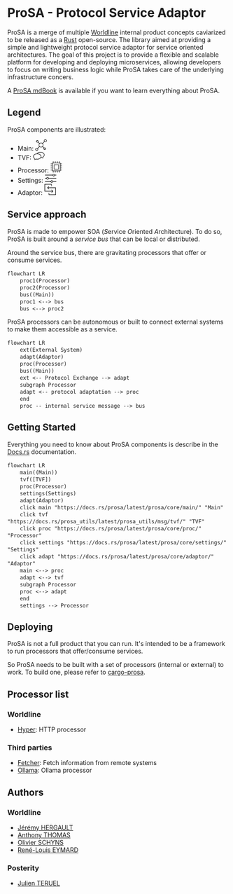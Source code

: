 ProSA - **Pro**tocol **S**ervice **A**daptor
==============================

ProSA is a merge of multiple [Worldline](https://worldline.com/) internal product concepts caviarized to be released as a [Rust](https://www.rust-lang.org/) open-source.
The library aimed at providing a simple and lightweight protocol service adaptor for service oriented architectures.
The goal of this project is to provide a flexible and scalable platform for developing and deploying microservices, allowing developers to focus on writing business logic while ProSA takes care of the underlying infrastructure concers.

A [ProSA mdBook](https://worldline.github.io/prosa) is available if you want to learn everything about ProSA.

## Legend

ProSA components are illustrated:
 - Main: [<img alt="main" src="https://raw.githubusercontent.com/worldline/prosa/main/assets/main.svg" width="26">](https://docs.rs/prosa/latest/prosa/core/main/ "main")
 - TVF: [<img alt="tvf" src="https://raw.githubusercontent.com/worldline/prosa/main/assets/tvf.svg" width="26">](https://docs.rs/prosa_utils/latest/prosa_utils/msg/tvf/ "tvf")
 - Processor: [<img alt="processor" src="https://raw.githubusercontent.com/worldline/prosa/main/assets/proc.svg" width="26">](https://docs.rs/prosa/latest/prosa/core/proc/ "processor")
 - Settings: [<img alt="settings" src="https://raw.githubusercontent.com/worldline/prosa/main/assets/settings.svg" width="26">](https://docs.rs/prosa/latest/prosa/core/settings/ "settings")
 - Adaptor: [<img alt="adaptor" src="https://raw.githubusercontent.com/worldline/prosa/main/assets/adaptor.svg" width="26">](https://docs.rs/prosa/latest/prosa/core/adaptor/ "adaptor")


## Service approach

ProSA is made to empower SOA (*S*ervice *O*riented *A*rchitecture).
To do so, ProSA is built around a _service bus_ that can be local or distributed.

Around the service bus, there are gravitating processors that offer or consume services.
``` mermaid
flowchart LR
    proc1(Processor)
    proc2(Processor)
    bus((Main))
    proc1 <--> bus
    bus <--> proc2
```

ProSA processors can be autonomous or built to connect external systems to make them accessible as a service.

``` mermaid
flowchart LR
    ext(External System)
    adapt(Adaptor)
    proc(Processor)
    bus((Main))
    ext <-- Protocol Exchange --> adapt
    subgraph Processor
    adapt <-- protocol adaptation --> proc
    end
    proc -- internal service message --> bus
```


## Getting Started

Everything you need to know about ProSA components is describe in the [Docs.rs](https://docs.rs/prosa/latest/prosa/) documentation.

``` mermaid
flowchart LR
    main((Main))
    tvf([TVF])
    proc(Processor)
    settings(Settings)
    adapt(Adaptor)
    click main "https://docs.rs/prosa/latest/prosa/core/main/" "Main"
    click tvf "https://docs.rs/prosa_utils/latest/prosa_utils/msg/tvf/" "TVF"
    click proc "https://docs.rs/prosa/latest/prosa/core/proc/" "Processor"
    click settings "https://docs.rs/prosa/latest/prosa/core/settings/" "Settings"
    click adapt "https://docs.rs/prosa/latest/prosa/core/adaptor/" "Adaptor"
    main <--> proc
    adapt <--> tvf
    subgraph Processor
    proc <--> adapt
    end
    settings --> Processor
```


## Deploying

ProSA is not a full product that you can run.
It's intended to be a framework to run processors that offer/consume services.

So ProSA needs to be built with a set of processors (internal or external) to work.
To build one, please refer to [cargo-prosa](./cargo-prosa/README.md).


## Processor list

### Worldline

- [Hyper](https://github.com/worldline/ProSA-Hyper): HTTP processor

### Third parties

- [Fetcher](https://github.com/reneca/ProSA-Fetcher): Fetch information from remote systems
- [Ollama](https://github.com/reneca/ProSA-Ollama): Ollama processor

## Authors

### Worldline

- [Jérémy HERGAULT](https://github.com/reneca)
- [Anthony THOMAS](https://github.com/Timmy80)
- [Olivier SCHYNS](https://github.com/oschijns)
- [René-Louis EYMARD](https://github.com/rleymard)

### Posterity

- [Julien TERUEL](https://github.com/JT117)
